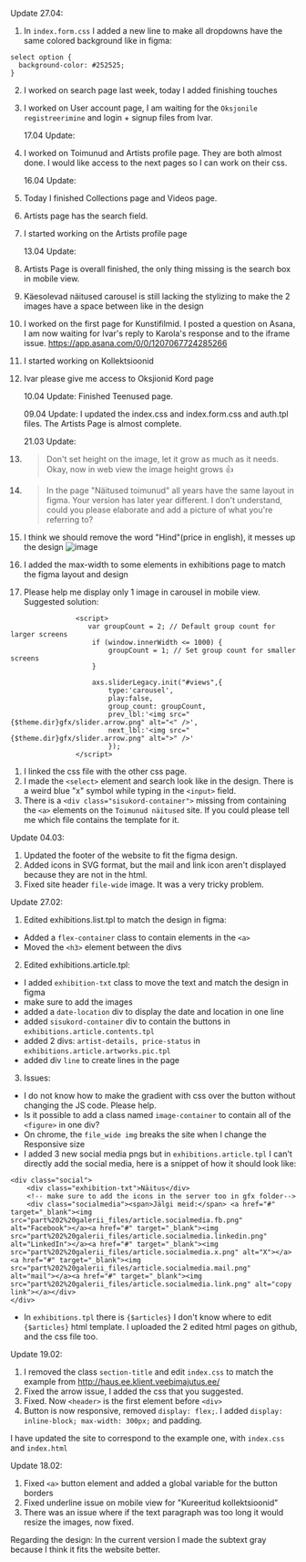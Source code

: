 Update 27.04:

1. In `index.form.css` I added a new line to make all dropdowns have the same colored background like in figma:

```
select option {
  background-color: #252525;
}
```

2. I worked on search page last week, today I added finishing touches
3. I worked on User account page, I am waiting for the `Oksjonile registreerimine` and login + signup files from Ivar.

   17.04 Update:

4. I worked on Toimunud and Artists profile page. They are both almost done. I would like access to the next pages so I can work on their css.

   16.04 Update:

5. Today I finished Collections page and Videos page.
6. Artists page has the search field.
7. I started working on the Artists profile page

   13.04 Update:

8. Artists Page is overall finished, the only thing missing is the search box in mobile view.
9. Käesolevad näitused carousel is still lacking the stylizing to make the 2 images have a space between like in the design
10. I worked on the first page for Kunstifilmid. I posted a question on Asana, I am now waiting for Ivar's reply to Karola's response and to the iframe issue.
    https://app.asana.com/0/0/1207067724285266
11. I started working on Kollektsioonid
12. Ivar please give me access to Oksjionid Kord page

    10.04 Update:
    Finished Teenused page.

    09.04 Update:
    I updated the index.css and index.form.css and auth.tpl files.
    The Artists Page is almost complete.

    21.03 Update:

13. > Don't set height on the image, let it grow as much as it needs.
    > Okay, now in web view the image height grows 👍
14. > In the page "Näitused toimunud" all years have the same layout in figma. Your version has later year different.
    > I don't understand, could you please elaborate and add a picture of what you're referring to?
15. I think we should remove the word "Hind"(price in english), it messes up the design
    ![image](https://github.com/HausGalerii/Frontend/assets/117300935/4bb4d5be-be50-484f-a5d3-8c46eb4b6ba8)
16. I added the max-width to some elements in exhibitions page to match the figma layout and design
17. Please help me display only 1 image in carousel in mobile view. Suggested solution:

```
				<script>
				   var groupCount = 2; // Default group count for larger screens
				    if (window.innerWidth <= 1000) {
    				    groupCount = 1; // Set group count for smaller screens
    				}

					axs.sliderLegacy.init("#views",{
						type:'carousel',
						play:false,
						group_count: groupCount,
						prev_lbl:'<img src="{$theme.dir}gfx/slider.arrow.png" alt="<" />',
						next_lbl:'<img src="{$theme.dir}gfx/slider.arrow.png" alt=">" />'
						});
				</script>

```

1. I linked the css file with the other css page.
2. I made the `<select>` element and search look like in the design. There is a weird blue "x" symbol while typing in the `<input>` field.
3. There is a `<div class="sisukord-container">` missing from containing the `<a>` elements on the `Toimunud näitused` site. If you could please tell me which file contains the template for it.

Update 04.03:

1. Updated the footer of the website to fit the figma design.
2. Added icons in SVG format, but the mail and link icon aren't displayed because they are not in the html.
3. Fixed site header `file-wide` image. It was a very tricky problem.

Update 27.02:

1. Edited exhibitions.list.tpl to match the design in figma:

- Added a `flex-container` class to contain elements in the `<a>`
- Moved the `<h3>` element between the divs

2. Edited exhibitions.article.tpl:

- I added `exhibition-txt` class to move the text and match the design in figma
- make sure to add the images
- added a `date-location` div to display the date and location in one line
- added `sisukord-container` div to contain the buttons in `exhibitions.article.contents.tpl`
- added 2 divs: `artist-details, price-status` in `exhibitions.article.artworks.pic.tpl`
- added div `line` to create lines in the page

3. Issues:

- I do not know how to make the gradient with css over the button without changing the JS code. Please help.
- Is it possible to add a class named `image-container` to contain all of the `<figure>` in one div?
- On chrome, the `file_wide img` breaks the site when I change the Responsive size
- I added 3 new social media pngs but in `exhibitions.article.tpl` I can't directly add the social media,
  here is a snippet of how it should look like:

```
<div class="social">
	<div class="exhibition-txt">Näitus</div>
	<!-- make sure to add the icons in the server too in gfx folder-->
	<div class="socialmedia"><span>Jälgi meid:</span> <a href="#" target="_blank"><img src="part%202%20galerii_files/article.socialmedia.fb.png" alt="Facebook"></a><a href="#" target="_blank"><img src="part%202%20galerii_files/article.socialmedia.linkedin.png" alt="LinkedIn"></a><a href="#" target="_blank"><img src="part%202%20galerii_files/article.socialmedia.x.png" alt="X"></a><a href="#" target="_blank"><img src="part%202%20galerii_files/article.socialmedia.mail.png" alt="mail"></a><a href="#" target="_blank"><img src="part%202%20galerii_files/article.socialmedia.link.png" alt="copy link"></a></div>
</div>
```

- In `exhibitions.tpl` there is `{$articles}` I don't know where to edit `{$articles}` html template. I uploaded the 2 edited html pages on github, and the css file too.

Update 19.02:

1. I removed the class `section-title` and edit `index.css` to match the example from http://haus.ee.klient.veebimajutus.ee/
2. Fixed the arrow issue, I added the css that you suggested.
3. Fixed. Now `<header>` is the first element before `<div>`
4. Button is now responsive, removed `display: flex;`. I added `display: inline-block; max-width: 300px;` and padding.

I have updated the site to correspond to the example one, with `index.css` and `index.html`

Update 18.02:

1. Fixed `<a>` button element and added a global variable for the button borders
2. Fixed underline issue on mobile view for "Kureeritud kollektsioonid"
3. There was an issue where if the text paragraph was too long it would resize the images, now fixed.

Regarding the design: In the current version I made the subtext gray because I think it fits the website better.
